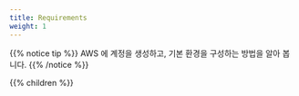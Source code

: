 ```yaml
---
title: Requirements
weight: 1
---
```


{{% notice tip %}}
AWS 에 계정을 생성하고, 기본 환경을 구성하는 방법을 알아 봅니다.
{{% /notice %}}

{{% children %}}
